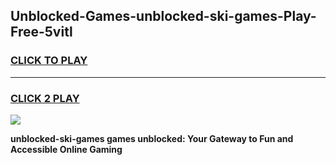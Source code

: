 
## Unblocked-Games-unblocked-ski-games-Play-Free-5vitl
<h3>
<a href="https://premium76.site?title=unblocked-ski-games&ref=15A">CLICK TO PLAY</a></h3>
<hr>

<h3>
<a href="https://premium76.site?title=unblocked-ski-games&ref=15A">CLICK 2 PLAY</a>
  
</h3>

<a href="https://premium76.site?title=unblocked-ski-games&ref=15A"><img src="https://clearcache.store/games.png"></a>


**unblocked-ski-games games unblocked: Your Gateway to Fun and Accessible Online Gaming**
